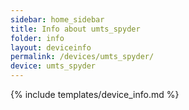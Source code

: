```yaml
---
sidebar: home_sidebar
title: Info about umts_spyder
folder: info
layout: deviceinfo
permalink: /devices/umts_spyder/
device: umts_spyder
---
```

{% include templates/device_info.md %}
